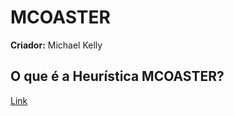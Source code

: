 # MCOASTER

**Criador:** Michael Kelly

## O que é a Heurística MCOASTER?

[Link](https://www.informit.com/articles/printerfriendly/457506)